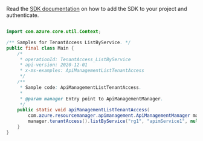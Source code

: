 Read the [SDK documentation](https://github.com/Azure/azure-sdk-for-java/blob/azure-resourcemanager-apimanagement_1.0.0-beta.2/sdk/apimanagement/azure-resourcemanager-apimanagement/README.md) on how to add the SDK to your project and authenticate.

```java

import com.azure.core.util.Context;

/** Samples for TenantAccess ListByService. */
public final class Main {
    /*
     * operationId: TenantAccess_ListByService
     * api-version: 2020-12-01
     * x-ms-examples: ApiManagementListTenantAccess
     */
    /**
     * Sample code: ApiManagementListTenantAccess.
     *
     * @param manager Entry point to ApiManagementManager.
     */
    public static void apiManagementListTenantAccess(
        com.azure.resourcemanager.apimanagement.ApiManagementManager manager) {
        manager.tenantAccess().listByService("rg1", "apimService1", null, Context.NONE);
    }
}
```
